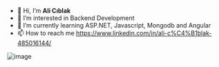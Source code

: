 - 👋 Hi, I’m **Ali Cıblak**
- 👀 I’m interested in Backend Development
- 🌱 I’m currently learning ASP.NET, Javascript, Mongodb and Angular
- 📫 How to reach me https://www.linkedin.com/in/ali-c%C4%B1blak-485016144/

![image](https://user-images.githubusercontent.com/95200118/178012476-546863a1-69e0-45fe-abb4-907909d6717a.png)





<!---
AliCiblak/AliCiblak is a ✨ special ✨ repository because its `README.md` (this file) appears on your GitHub profile.
You can click the Preview link to take a look at your changes.
--->
